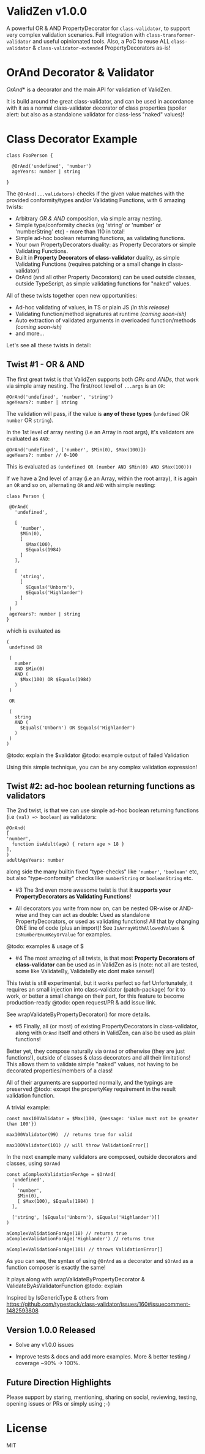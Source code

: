 # ValidZen v1.0.0

A powerful OR & AND PropertyDecorator for `class-validator`, to support very complex validation scenarios. Full integration with  `class-transformer-validator` and useful opinionated tools. Also, a PoC to reuse ALL `class-validator` & `class-validator-extended` PropertyDecorators as-is!   


# OrAnd Decorator & Validator

*OrAnd** is a decorator and the main API for validation of ValidZen. 

It is build around the great class-validator, and can be used in accordance with it as a normal class-validator decorator of class properties (spoiler alert: but also as a standalone validator for class-less "naked" values)!

# Class Decorator Example

 ```
 class FooPerson {

   @OrAnd('undefined', 'number')
   ageYears: number | string

 }
 ```

The `@OrAnd(...validators)` checks if the given value matches with the provided conformity/types and/or Validating Functions, with 6 amazing twists:

- Arbitrary *OR & AND* composition, via simple array nesting.
- Simple type/conformity checks (eg 'string' or 'number' or 'numberString' etc) - more than 110 in total!
- Simple ad-hoc boolean returning functions, as validating functions.
- Your own PropertyDecorators duality: as Property Decorators or simple Validating Functions.
- Built in **Property Decorators of class-validator** duality, as simple Validating Functions (requires patching or a small change in class-validator)
- OrAnd (and all other Property Decorators) can be used outside classes, outside TypeScript, as simple validating functions for "naked" values.   

All of these twists together open new opportunities: 
- Ad-hoc validating of values, in TS or plain JS _(in this release)_
- Validating function/method signatures at runtime _(coming soon-ish)_ 
- Auto extraction of validated arguments in overloaded function/methods _(coming soon-ish)_
- and more...

Let's see all these twists in detail:

## Twist #1 - OR & AND

The first great twist is that ValidZen supports both *ORs and ANDs*, that work via simple array nesting. The first/root level of `...args` is an `OR`:

 ```
 @OrAnd('undefined', 'number', 'string')
 ageYears?: number | string
 ```

The validation will pass, if the value is **any of these types** (`undefined` OR `number` OR `string`).

In the 1st level of array nesting (i.e an Array in root args), it's validators are evaluated as `AND`:

 ```
 @OrAnd('undefined', ['number', $Min(0), $Max(100)])
 ageYears?: number // 0-100
 ```

This is evaluated as `(undefined OR (number AND $Min(0) AND $Max(100)))`

If we have a 2nd level of array (i.e an Array, within the root array), it is again an `OR` and so on, alternating `OR` and `AND` with simple nesting:

 ```
class Person {  
  
  @OrAnd(
    'undefined',
                                                  
    [                                          
      'number',
      $Min(0),
      [     
        $Max(100), 
        $Equals(1984) 
      ]                
    ],
    
    [               
      'string',      
      [           
        $Equals('Unborn'),         
        $Equals('Highlander')
      ]  
    ]
  )
  ageYears?: number | string  
}
 ```

which is evaluated as

 ```
( 
  undefined OR 

  (
    number
    AND $Min(0)
    AND (
      $Max(100) OR $Equals(1984)
    )
  )  
  
  OR 
  
  (
    string
    AND (
      $Equals('Unborn') OR $Equals('Highlander')
    )
  )
)  
 ```

@todo: explain the $validator
@todo: example output of failed Validation

Using this simple technique, you can be any complex validation expression!

## Twist #2: ad-hoc boolean returning functions as validators 

The 2nd twist, is that we can use simple ad-hoc boolean returning functions (i.e `(val) => boolean`) as validators:

  ```
  @OrAnd(
  [
  'number',
    function isAdult(age) { return age > 18 }
  ],
  )
  adultAgeYears: number
  ```

along side the many builtin fixed "type-checks" like `'number'`, `'boolean'` etc, but also "type-conformity" checks like `numberString` or `booleanString` etc.

- #3 The 3rd even more awesome twist is that **it supports your PropertyDecorators as Validating Functions**!

- All decorators you write from now on, can be nested OR-wise or AND-wise and they can act as double: Used as standalone PropertyDecorators, or used as validating functions! All that by changing ONE line of code (plus an import)! See `IsArrayWithAllowedValues` & `IsNumberEnumKeyOrValue` for examples.

@todo: examples & usage of $

- #4 The most amazing of all twists, is that most **Property Decorators of class-validator** can be used as in ValidZen as is (note: not all are tested, some like ValidateBy, ValidateBy etc dont make sense!)

This twist is still experimental, but it works perfect so far! Unfortunately, it requires an small injection into class-validator (patch-package) for it to work, or better a small change on their part, for this feature to become production-ready @todo: open request/PR & add issue link.

See wrapValidateByPropertyDecorator() for more details.

- #5 Finally, all (or most) of existing PropertyDecorators in class-validator, along with `OrAnd` itself and others in ValidZen, can also be used as plain functions!

Better yet, they compose naturally via `OrAnd` or otherwise (they are just functions!), outside of classes & class decorators and all their limitations! This allows them to validate simple "naked" values, not having to be decorated properties/members of a class!

All of their arguments are supported normally, and the typings are preserved @todo: except the propertyKey requirement in the result validation function.

A trivial example:

  ```
  const max100Validator = $Max(100, {message: 'Value must not be greater than 100'})

  max100Validator(99)  // returns true for valid

  max100Validator(101) // will throw ValidationError[]
  ```

In the next example many validators are composed, outside decorators and classes, using `$OrAnd`

  ```
  const aComplexValidationForAge = $OrAnd(
    'undefined',
    [
      'number',
      $Min(0),
      [ $Max(100), $Equals(1984) ]
    ],

    ['string', [$Equals('Unborn'), $Equals('Highlander')]]
  )

  aComplexValidationForAge(18) // returns true
  aComplexValidationForAge('Highlander') // returns true

  aComplexValidationForAge(101) // throws ValidationError[]
  ```

As you can see, the syntax of using `@OrAnd` as a decorator and `$OrAnd` as a function composer is exactly the same!

It plays along with wrapValidateByPropertyDecorator & ValidateByAsValidatorFunction @todo: explain

Inspired by IsGenericType & others from https://github.com/typestack/class-validator/issues/160#issuecomment-1482593808

## Version 1.0.0 Released
 
- Solve any v1.0.0 issues

- Improve tests & docs and add more examples. More & better testing / coverage ~90% -> 100%.

## Future Direction Highlights

Please support by staring, mentioning, sharing on social, reviewing, testing, opening issues or PRs or simply using ;-)

# License

MIT


